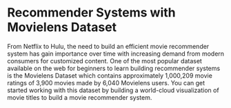 # Recommender Systems with Movielens Dataset
From Netflix to Hulu, the need to build an efficient movie recommender system has gain importance over time with increasing demand from modern consumers for customized content. One of the most popular dataset available on the web for beginners to learn building recommender systems is the Movielens Dataset which contains approximately 1,000,209 movie ratings of 3,900 movies made by 6,040 Movielens users. You can get started working with this dataset by building a world-cloud visualization of movie titles to build a movie recommender system.
